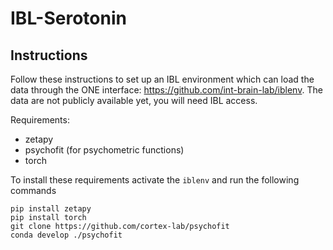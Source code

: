 # IBL-Serotonin

## Instructions
Follow these instructions to set up an IBL environment which can load the data through the ONE interface: https://github.com/int-brain-lab/iblenv. The data are not publicly available yet, you will need IBL access.

Requirements:
- zetapy
- psychofit (for psychometric functions)
- torch 

To install these requirements activate the ``iblenv`` and run the following commands
```
pip install zetapy
pip install torch
git clone https://github.com/cortex-lab/psychofit
conda develop ./psychofit
```

